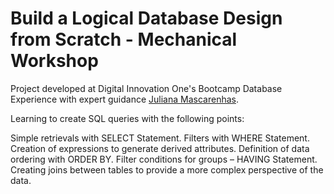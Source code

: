 # Build a Logical Database Design from Scratch - Mechanical Workshop

Project developed at Digital Innovation One's Bootcamp Database Experience with expert guidance [Juliana Mascarenhas](https://www.linkedin.com/in/juliana-mascarenhas-00349426/ "Juliana Mascarenhas").

Learning to create SQL queries with the following points:

Simple retrievals with SELECT Statement.
Filters with WHERE Statement.
Creation of expressions to generate derived attributes.
Definition of data ordering with ORDER BY.
Filter conditions for groups – HAVING Statement.
Creating joins between tables to provide a more complex perspective of the data.
